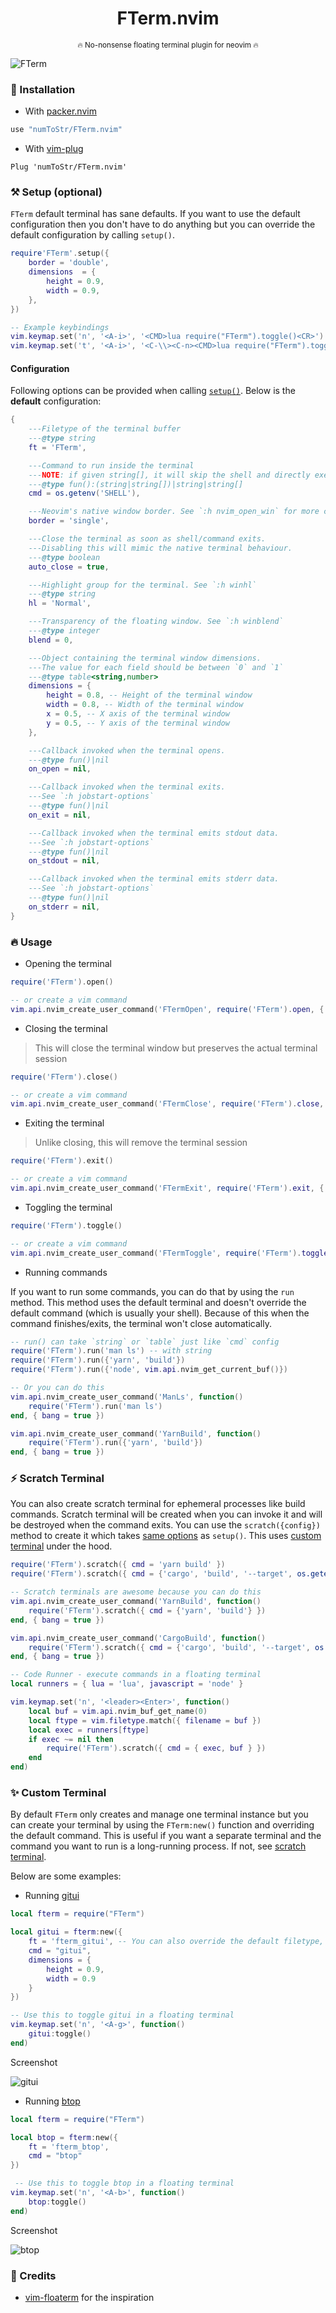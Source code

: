 <h1 align='center'>FTerm.nvim</h1>
<p align="center"><sup>🔥 No-nonsense floating terminal plugin for neovim 🔥</sup></p>

![FTerm](https://user-images.githubusercontent.com/24727447/135801811-9e2787eb-e241-4ece-bfcf-6c79a90e6e97.png "Hello from fterm :)")

### 🚀 Installation

- With [packer.nvim](https://github.com/wbthomason/packer.nvim)

```lua
use "numToStr/FTerm.nvim"
```

- With [vim-plug](https://github.com/junegunn/vim-plug)

```vim
Plug 'numToStr/FTerm.nvim'
```

<a id="setup"></a>

### ⚒️ Setup (optional)

`FTerm` default terminal has sane defaults. If you want to use the default configuration then you don't have to do anything but you can override the default configuration by calling `setup()`.

```lua
require'FTerm'.setup({
    border = 'double',
    dimensions  = {
        height = 0.9,
        width = 0.9,
    },
})

-- Example keybindings
vim.keymap.set('n', '<A-i>', '<CMD>lua require("FTerm").toggle()<CR>')
vim.keymap.set('t', '<A-i>', '<C-\\><C-n><CMD>lua require("FTerm").toggle()<CR>')
```

#### Configuration

Following options can be provided when calling [`setup()`](#setup). Below is the **default** configuration:

```lua
{
    ---Filetype of the terminal buffer
    ---@type string
    ft = 'FTerm',

    ---Command to run inside the terminal
    ---NOTE: if given string[], it will skip the shell and directly executes the command
    ---@type fun():(string|string[])|string|string[]
    cmd = os.getenv('SHELL'),

    ---Neovim's native window border. See `:h nvim_open_win` for more configuration options.
    border = 'single',

    ---Close the terminal as soon as shell/command exits.
    ---Disabling this will mimic the native terminal behaviour.
    ---@type boolean
    auto_close = true,

    ---Highlight group for the terminal. See `:h winhl`
    ---@type string
    hl = 'Normal',

    ---Transparency of the floating window. See `:h winblend`
    ---@type integer
    blend = 0,

    ---Object containing the terminal window dimensions.
    ---The value for each field should be between `0` and `1`
    ---@type table<string,number>
    dimensions = {
        height = 0.8, -- Height of the terminal window
        width = 0.8, -- Width of the terminal window
        x = 0.5, -- X axis of the terminal window
        y = 0.5, -- Y axis of the terminal window
    },

    ---Callback invoked when the terminal opens.
    ---@type fun()|nil
    on_open = nil,

    ---Callback invoked when the terminal exits.
    ---See `:h jobstart-options`
    ---@type fun()|nil
    on_exit = nil,

    ---Callback invoked when the terminal emits stdout data.
    ---See `:h jobstart-options`
    ---@type fun()|nil
    on_stdout = nil,

    ---Callback invoked when the terminal emits stderr data.
    ---See `:h jobstart-options`
    ---@type fun()|nil
    on_stderr = nil,
}
```

### 🔥 Usage

- Opening the terminal

```lua
require('FTerm').open()

-- or create a vim command
vim.api.nvim_create_user_command('FTermOpen', require('FTerm').open, { bang = true })
```

- Closing the terminal

> This will close the terminal window but preserves the actual terminal session

```lua
require('FTerm').close()

-- or create a vim command
vim.api.nvim_create_user_command('FTermClose', require('FTerm').close, { bang = true })
```

- Exiting the terminal

> Unlike closing, this will remove the terminal session

```lua
require('FTerm').exit()

-- or create a vim command
vim.api.nvim_create_user_command('FTermExit', require('FTerm').exit, { bang = true })
```

- Toggling the terminal

```lua
require('FTerm').toggle()

-- or create a vim command
vim.api.nvim_create_user_command('FTermToggle', require('FTerm').toggle, { bang = true })
```

- Running commands

If you want to run some commands, you can do that by using the `run` method. This method uses the default terminal and doesn't override the default command (which is usually your shell). Because of this when the command finishes/exits, the terminal won't close automatically.

```lua
-- run() can take `string` or `table` just like `cmd` config
require('FTerm').run('man ls') -- with string
require('FTerm').run({'yarn', 'build'})
require('FTerm').run({'node', vim.api.nvim_get_current_buf()})

-- Or you can do this
vim.api.nvim_create_user_command('ManLs', function()
    require('FTerm').run('man ls')
end, { bang = true })

vim.api.nvim_create_user_command('YarnBuild', function()
    require('FTerm').run({'yarn', 'build'})
end, { bang = true })
```

<a id="scratch-terminal"></a>

### ⚡ Scratch Terminal

You can also create scratch terminal for ephemeral processes like build commands. Scratch terminal will be created when you can invoke it and will be destroyed when the command exits. You can use the `scratch({config})` method to create it which takes [same options](#configuration) as `setup()`. This uses [custom terminal](#custom-terminal) under the hood.

```lua
require('FTerm').scratch({ cmd = 'yarn build' })
require('FTerm').scratch({ cmd = {'cargo', 'build', '--target', os.getenv('RUST_TARGET')} })

-- Scratch terminals are awesome because you can do this
vim.api.nvim_create_user_command('YarnBuild', function()
    require('FTerm').scratch({ cmd = {'yarn', 'build'} })
end, { bang = true })

vim.api.nvim_create_user_command('CargoBuild', function()
    require('FTerm').scratch({ cmd = {'cargo', 'build', '--target', os.getenv("RUST_TARGET")} })
end, { bang = true })

-- Code Runner - execute commands in a floating terminal
local runners = { lua = 'lua', javascript = 'node' }

vim.keymap.set('n', '<leader><Enter>', function()
    local buf = vim.api.nvim_buf_get_name(0)
    local ftype = vim.filetype.match({ filename = buf })
    local exec = runners[ftype]
    if exec ~= nil then
        require('FTerm').scratch({ cmd = { exec, buf } })
    end
end)
```

<a id="custom-terminal"></a>

### ✨ Custom Terminal

By default `FTerm` only creates and manage one terminal instance but you can create your terminal by using the `FTerm:new()` function and overriding the default command. This is useful if you want a separate terminal and the command you want to run is a long-running process. If not, see [scratch terminal](#scratch-terminal).

Below are some examples:

- Running [gitui](https://github.com/extrawurst/gitui)

```lua
local fterm = require("FTerm")

local gitui = fterm:new({
    ft = 'fterm_gitui', -- You can also override the default filetype, if you want
    cmd = "gitui",
    dimensions = {
        height = 0.9,
        width = 0.9
    }
})

-- Use this to toggle gitui in a floating terminal
vim.keymap.set('n', '<A-g>', function()
    gitui:toggle()
end)
```

Screenshot

![gitui](https://user-images.githubusercontent.com/24727447/135801936-3519cd12-7924-4838-83d8-7c9fe6725f71.png "gitui w/ fterm")

- Running [btop](https://github.com/aristocratos/btop)

```lua
local fterm = require("FTerm")

local btop = fterm:new({
    ft = 'fterm_btop',
    cmd = "btop"
})

 -- Use this to toggle btop in a floating terminal
vim.keymap.set('n', '<A-b>', function()
    btop:toggle()
end)
```

Screenshot

![btop](https://user-images.githubusercontent.com/24727447/135802042-afe83ad0-e044-4ba6-bd19-0a75fdeff441.png "btop w/ fterm")

### 💐 Credits

- [vim-floaterm](https://github.com/voldikss/vim-floaterm) for the inspiration
